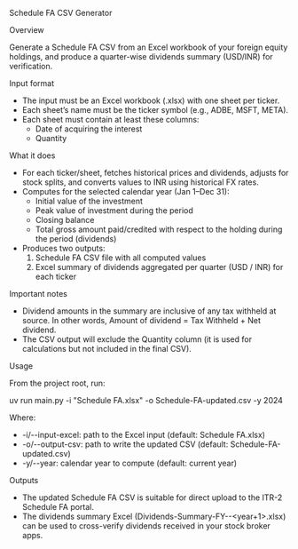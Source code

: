 Schedule FA CSV Generator

Overview

Generate a Schedule FA CSV from an Excel workbook of your foreign equity holdings, and produce a quarter-wise dividends summary (USD/INR) for verification.

Input format

- The input must be an Excel workbook (.xlsx) with one sheet per ticker.
- Each sheet’s name must be the ticker symbol (e.g., ADBE, MSFT, META).
- Each sheet must contain at least these columns:
  - Date of acquiring the interest
  - Quantity

What it does

- For each ticker/sheet, fetches historical prices and dividends, adjusts for stock splits, and converts values to INR using historical FX rates.
- Computes for the selected calendar year (Jan 1–Dec 31):
  - Initial value of the investment
  - Peak value of investment during the period
  - Closing balance
  - Total gross amount paid/credited with respect to the holding during the period (dividends)
- Produces two outputs:
  1) Schedule FA CSV file with all computed values
  2) Excel summary of dividends aggregated per quarter (USD / INR) for each ticker

Important notes

- Dividend amounts in the summary are inclusive of any tax withheld at source. In other words,
  Amount of dividend = Tax Withheld + Net dividend.
- The CSV output will exclude the Quantity column (it is used for calculations but not included in the final CSV).

Usage

From the project root, run:

uv run main.py -i "Schedule FA.xlsx" -o Schedule-FA-updated.csv -y 2024

Where:

- -i/--input-excel: path to the Excel input (default: Schedule FA.xlsx)
- -o/--output-csv: path to write the updated CSV (default: Schedule-FA-updated.csv)
- -y/--year: calendar year to compute (default: current year)

Outputs

- The updated Schedule FA CSV is suitable for direct upload to the ITR-2 Schedule FA portal.
- The dividends summary Excel (Dividends-Summary-FY-<year>-<year+1>.xlsx) can be used to cross-verify dividends received in your stock broker apps.


